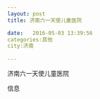 ```yaml
--- 
layout: post 
title: 济南六一天使儿童医院

date:   2016-05-03 13:39:56 
categories:其他  
city:济南
  
--- 
```

   
济南六一天使儿童医院

信息

